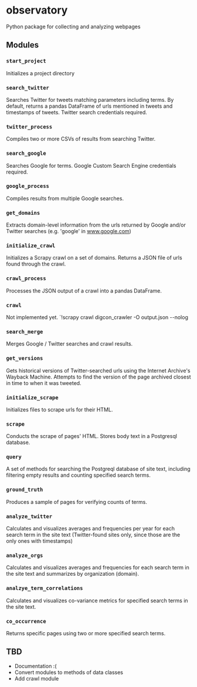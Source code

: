 # observatory
Python package for collecting and analyzing webpages

## Modules
### `start_project`
Initializes a project directory

### `search_twitter`
Searches Twitter for tweets matching parameters including terms. By default, returns a pandas DataFrame of urls mentioned in tweets and timestamps of tweets. Twitter search credentials required.

### `twitter_process`
Compiles two or more CSVs of results from searching Twitter.

### `search_google`
Searches Google for terms. Google Custom Search Engine credentials required.

### `google_process`
Compiles results from multiple Google searches.

### `get_domains`
Extracts domain-level information from the urls returned by Google and/or Twitter searches (e.g. 'google' in www.google.com)

### `initialize_crawl`
Initializes a Scrapy crawl on a set of domains. Returns a JSON file of urls found through the crawl.

### `crawl_process`
Processes the JSON output of a crawl into a pandas DataFrame.

### `crawl`
Not implemented yet. 
`!scrapy crawl digcon_crawler -O output.json --nolog

### `search_merge`
Merges Google / Twitter searches and crawl results.

### `get_versions`
Gets historical versions of Twitter-searched urls using the Internet Archive's Wayback Machine. Attempts to find the version of the page archived closest in time to when it was tweeted.

### `initialize_scrape`
Initializes files to scrape urls for their HTML.

### `scrape`
Conducts the scrape of pages' HTML. Stores body text in a Postgresql database. 

### `query`
A set of methods for searching the Postgreql database of site text, including filtering empty results and counting specified search terms.

### `ground_truth`
Produces a sample of pages for verifying counts of terms.

### `analyze_twitter`
Calculates and visualizes averages and frequencies per year for each search term in the site text (Twitter-found sites only, since those are the only ones with timestamps)

### `analyze_orgs`
Calculates and visualizes averages and frequencies for each search term in the site text and summarizes by organization (domain).

### `analzye_term_correlations`
Calculates and visualizes co-variance metrics for specified search terms in the site text. 

### `co_occurrence`
Returns specific pages using two or more specified search terms.

## TBD
- Documentation :(
- Convert modules to methods of data classes
- Add crawl module
